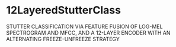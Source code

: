 # 12LayeredStutterClass
STUTTER CLASSIFICATION VIA FEATURE FUSION OF LOG-MEL SPECTROGRAM AND MFCC, AND A 12-LAYER ENCODER WITH AN ALTERNATING FREEZE-UNFREEZE STRATEGY
